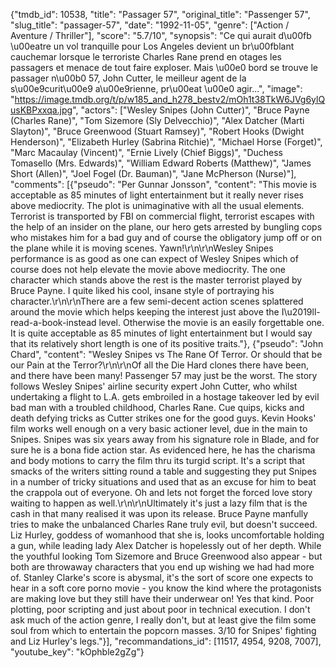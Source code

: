 {"tmdb_id": 10538, "title": "Passager 57", "original_title": "Passenger 57", "slug_title": "passager-57", "date": "1992-11-05", "genre": ["Action / Aventure / Thriller"], "score": "5.7/10", "synopsis": "Ce qui aurait d\u00fb \u00eatre un vol tranquille pour Los Angeles devient un br\u00fblant cauchemar lorsque le terroriste Charles Rane prend en otages les passagers et menace de tout faire exploser. Mais \u00e0 bord se trouve le passager n\u00b0 57, John Cutter, le meilleur agent de la s\u00e9curit\u00e9 a\u00e9rienne, pr\u00eat \u00e0 agir...", "image": "https://image.tmdb.org/t/p/w185_and_h278_bestv2/mOh1t38TkW6JVg6ylQusKBPxxqa.jpg", "actors": ["Wesley Snipes (John Cutter)", "Bruce Payne (Charles Rane)", "Tom Sizemore (Sly Delvecchio)", "Alex Datcher (Marti Slayton)", "Bruce Greenwood (Stuart Ramsey)", "Robert Hooks (Dwight Henderson)", "Elizabeth Hurley (Sabrina Ritchie)", "Michael Horse (Forget)", "Marc Macaulay (Vincent)", "Ernie Lively (Chief Biggs)", "Duchess Tomasello (Mrs. Edwards)", "William Edward Roberts (Matthew)", "James Short (Allen)", "Joel Fogel (Dr. Bauman)", "Jane McPherson (Nurse)"], "comments": [{"pseudo": "Per Gunnar Jonsson", "content": "This movie is acceptable as 85 minutes of light entertainment but it really never rises above mediocrity. The plot is unimaginative with all the usual elements. Terrorist is transported by FBI on commercial flight, terrorist escapes with the help of an insider on the plane, our hero gets arrested by bungling cops who mistakes him for a bad guy and of course the obligatory jump off or on the plane while it is moving scenes. Yawn!\r\n\r\nWesley Snipes performance is as good as one can expect of Wesley Snipes which of course does not help elevate the movie above mediocrity. The one character which stands above the rest is the master terrorist played by Bruce Payne. I quite liked his cool, insane style of portraying his character.\r\n\r\nThere are a few semi-decent action scenes splattered around the movie which helps keeping the interest just above the I\u2019ll-read-a-book-instead level. Otherwise the movie is an easily forgettable one. It is quite acceptable as 85 minutes of light entertainment but I would say that its relatively short length is one of its positive traits."}, {"pseudo": "John Chard", "content": "Wesley Snipes vs The Rane Of Terror. Or should that be our Pain at the Terror?\r\n\r\nOf all the Die Hard clones there have been, and there have been many! Passenger 57 may just be the worst. The story follows Wesley Snipes' airline security expert John Cutter, who whilst undertaking a flight to L.A. gets embroiled in a hostage takeover led by evil bad man with a troubled childhood, Charles Rane. Cue quips, kicks and death defying tricks as Cutter strikes one for the good guys. Kevin Hooks' film works well enough on a very basic actioner level, due in the main to Snipes. Snipes was six years away from his signature role in Blade, and for sure he is a bona fide action star. As evidenced here, he has the charisma and body motions to carry the film thru its turgid script. It's a script that smacks of the writers sitting round a table and suggesting they put Snipes in a number of tricky situations and used that as an excuse for him to beat the crappola out of everyone. Oh and lets not forget the forced love story waiting to happen as well.\r\n\r\nUltimately it's just a lazy film that is the cash in that many realised it was upon its release. Bruce Payne manfully tries to make the unbalanced Charles Rane truly evil, but doesn't succeed. Liz Hurley, goddess of womanhood that she is, looks uncomfortable holding a gun, while leading lady Alex Datcher is hopelessly out of her depth. While the youthful looking Tom Sizemore and Bruce Greenwood also appear - but both are throwaway characters that you end up wishing we had had more of. Stanley Clarke's score is abysmal, it's the sort of score one expects to hear in a soft core porno movie - you know the kind where the protagonists are making love but they still have their underwear on! Yes that kind. Poor plotting, poor scripting and just about poor in technical execution. I don't ask much of the action genre, I really don't, but at least give the film some soul from which to entertain the popcorn masses. 3/10 for Snipes' fighting and Liz Hurley's legs."}], "recommandations_id": [11517, 4954, 9208, 7007], "youtube_key": "kOphble2gZg"}
